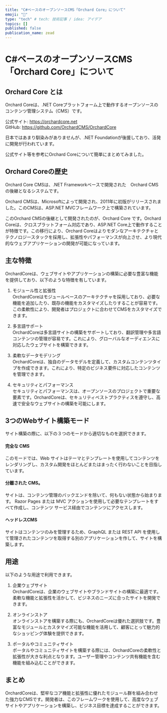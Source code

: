 ```yaml
---
title: "C#ベースのオープンソースCMS「Orchard Core」について"
emoji: "🍎"
type: "tech" # tech: 技術記事 / idea: アイデア
topics: []
published: false
publication_name: zead
---
```


# C#ベースのオープンソースCMS「Orchard Core」について

## Orchard Core とは


Orchard Coreは、.NET Coreプラットフォーム上で動作するオープンソースのコンテンツ管理システム（CMS）です。

公式サイト: https://orchardcore.net  
GitHub: https://github.com/OrchardCMS/OrchardCore


日本ではあまり馴染みがありませんが、.NET Foundationが後援しており、活発に開発が行われています。

公式サイト等を参考にOrchard Coreについて簡単にまとめてみました。

## Orchard Coreの歴史

Orchard Core CMSは、.NET Frameworkベースで開発された　Orchard CMSの後継となるシステムです。

Orchard CMSは、Microsoftによって開発され、2011年に初版がリリースされました。このCMSは、ASP.NET MVCフレームワーク上で構築されています。

このOrchard CMSの後継として開発されたのが、Orchard Core です。Orchard Coreは、クロスプラットフォーム対応であり、ASP.NET Core上で動作することが特徴です。この移行により、Orchard Coreはよりモダンなアーキテクチャとテクノロジースタックを採用し、拡張性やパフォーマンスが向上させ、より現代的なウェブアプリケーションの開発が可能になっています。

## 主な特徴

OrchardCoreは、ウェブサイトやアプリケーションの構築に必要な豊富な機能を提供しており、以下のような特徴を有しています。

1. モジュール性と拡張性  
OrchardCoreはモジュールベースのアーキテクチャを採用しており、必要な機能を追加したり、既存の機能をカスタマイズしたりすることが容易です。この柔軟性により、開発者はプロジェクトに合わせてCMSをカスタマイズできます。

2. 多言語サポート  
OrchardCoreは多言語サイトの構築をサポートしており、翻訳管理や多言語コンテンツの管理が容易です。これにより、グローバルなオーディエンスに対応したウェブサイトを構築できます。

3. 柔軟なデータモデリング  
OrchardCoreは、独自のデータモデルを定義して、カスタムコンテンツタイプを作成できます。これにより、特定のビジネス要件に対応したコンテンツを管理できます。

4. セキュリティとパフォーマンス  
セキュリティとパフォーマンスは、オープンソースのプロジェクトで重要な要素です。OrchardCoreは、セキュリティベストプラクティスを遵守し、高速で安全なウェブサイトの構築を可能にします。

## 3つのWebサイト構築モード  
サイト構築の際に、以下の３つのモードから適切なものを選択できます。

#### 完全な CMS
このモードでは、Web サイトはテーマとテンプレートを使用してコンテンツをレンダリングし、カスタム開発をほとんどまたはまったく行わないことを目指しています。

#### 分離された CMS。
サイトは、コンテンツ管理のバックエンドを除いて、何もない状態から始まります。 Razor Pages または MVC アクションを使用して必要なテンプレートをすべて作成し、コンテンツ サービス経由でコンテンツにアクセスします。

#### ヘッドレスCMS
サイトはコンテンツのみを管理するため、GraphQL または REST API を使用して管理されたコンテンツを取得する別のアプリケーションを作して、サイトを構築します。

## 用途
以下のような用途で利用できます。

1. 企業ウェブサイト  
OrchardCoreは、企業のウェブサイトやブランドサイトの構築に最適です。柔軟な機能と拡張性を活かして、ビジネスのニーズに合ったサイトを開発できます。

2. オンラインストア  
オンラインストアを構築する際にも、OrchardCoreは優れた選択肢です。豊富なモジュールとカスタマイズ可能な機能を活用して、顧客にとって魅力的なショッピング体験を提供できます。

3. ポータルやコミュニティサイト  
ポータルやコミュニティサイトを構築する際には、OrchardCoreの柔軟性と拡張性が大きな利点となります。ユーザー管理やコンテンツ共有機能を含む機能を組み込むことができます。

## まとめ
OrchardCoreは、堅牢なコア機能と拡張性に優れたモジュール群を組み合わせた強力なCMSです。開発者は、このフレームワークを使用して、高度なウェブサイトやアプリケーションを構築し、ビジネス目標を達成することができます。


